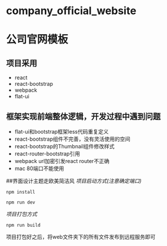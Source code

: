 # company_official_website
# 公司官网模板
## 项目采用

* react
* react-bootstrap
* webpack
* flat-ui

## 框架实现前端整体逻辑，开发过程中遇到问题

* flat-ui和bootstrap框架less代码重复定义
* react-bootstrap组件不完善，没有灵活使用的空间
* react-bootstrap的Thumbnail组件修改样式
* react-router-bootstrap引用
* webpack url加密引发react router不正确
* mac 80端口不能使用

##界面设计主题走欧美简洁风
*项目启动方式(注意确定端口)*

```
npm install

npm run dev
```
*项目打包方式*
```
npm run build
```
项目打包好之后，将web文件夹下的所有文件发布到远程服务即可

